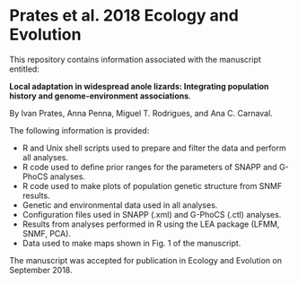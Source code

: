 # Prates et al. 2018 Ecology and Evolution

This repository contains information associated with the manuscript entitled:

**Local adaptation in widespread anole lizards: Integrating population history and genome-environment associations**.

By Ivan Prates, Anna Penna, Miguel T. Rodrigues, and Ana C. Carnaval.

The following information is provided:
- R and Unix shell scripts used to prepare and filter the data and perform all analyses.
- R code used to define prior ranges for the parameters of SNAPP and G-PhoCS analyses.
- R code used to make plots of population genetic structure from SNMF results.
- Genetic and environmental data used in all analyses.
- Configuration files used in SNAPP (.xml) and G-PhoCS (.ctl) analyses.
- Results from analyses performed in R using the LEA package (LFMM, SNMF, PCA).
- Data used to make maps shown in Fig. 1 of the manuscript.

The manuscript was accepted for publication in Ecology and Evolution on September 2018.
